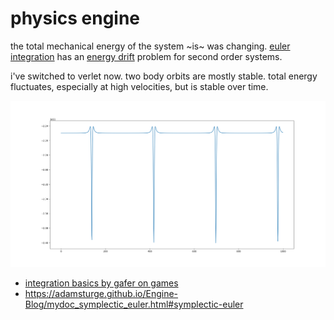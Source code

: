 # physics engine

the total mechanical energy of the system ~is~ was changing. [euler integration](https://en.wikipedia.org/wiki/Euler_method)
has an [energy drift](https://en.wikipedia.org/wiki/Energy_drift) problem for
second order systems.


i've switched to verlet now. two body orbits are mostly stable. total energy fluctuates,
especially at high velocities, but is stable over time.

![plot of energy of two body system](energy.png)

- [integration basics by gafer on games](https://gafferongames.com/post/integration_basics/)
- https://adamsturge.github.io/Engine-Blog/mydoc_symplectic_euler.html#symplectic-euler

